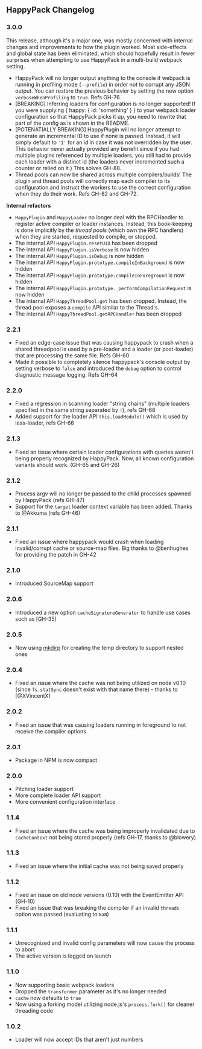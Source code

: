 ## HappyPack Changelog

### 3.0.0

This release, although it's a major one, was mostly concerned with internal
changes and improvements to how the plugin worked. Most side-effects and global
state has been eliminated, which should hopefully result in fewer surprises 
when attempting to use HappyPack in a multi-build webpack setting.

- HappyPack will no longer output anything to the console if webpack is running
 in profiling mode (`--profile`) in order not to corrupt any JSON output. You 
 can restore the previous behavior by setting the new option 
 `verboseWhenProfiling` to `true`. Refs GH-76
- [BREAKING] Inferring loaders for configuration is no longer supported! If you
  were supplying { happy: { id: 'something' } } to your webpack loader configuration
  so that HappyPack picks it up, you need to rewrite that part of the config
  as is shown in the README.
- [POTENATIALLY BREAKING] HappyPlugin will no longer attempt to generate an 
  incremental ID to use if none is passed. Instead, it will simply default to
  `'1'` for an id in case it was not overridden by the user. This behavior 
  never actually provided any benefit since if you had multiple plugins 
  referenced by multiple loaders, you still had to provide each loader with a 
  distinct id (the loaders never incremented such a counter or relied on it.) 
  This solves GH-88. 
- Thread pools can now be shared across multiple compilers/builds! The plugin 
  and thread pools will correctly map each compiler to its configuration and 
  instruct the workers to use the correct configuration when they do their 
  work. Refs GH-82 and GH-72.
 
**Internal refactors**

- `HappyPlugin` and `HappyLoader` no longer deal with the RPCHandler to 
register active compiler or loader instances. Instead, this book-keeping is done implicitly by the _thread pools_ (which own the RPC handlers) when they are started, requested to compile, or stopped.
- The internal API `HappyPlugin.resetUID` has been dropped
- The internal API `HappyPlugin.isVerbose` is now hidden
- The internal API `HappyPlugin.isDebug` is now hidden
- The internal API `HappyPlugin.prototype.compileInBackground` is now hidden
- The internal API `HappyPlugin.prototype.compileInForeground` is now hidden
- The internal API `HappyPlugin.prototype._performCompilationRequest` is now hidden
- The internal API `HappyThreadPool.get` has been dropped. Instead, the thread pool exposes a `compile` API similar to the Thread's.
- The internal API `HappyThreadPool.getRPCHandler` has been dropped

### 2.2.1

- Fixed an edge-case issue that was causing happypack to crash when a shared 
  threadpool is used by a pre-loader and a loader (or post-loader) that are 
  processing the same file. Refs GH-60
- Made it possible to completely silence happypack's console output by setting
  verbose to `false` and introduced the `debug` option to control diagnostic
  message logging. Refs GH-64

### 2.2.0

- Fixed a regression in scanning loader "string chains" (multiple loaders 
  specified in the same string separated by `!`), refs GH-68
- Added support for the loader API `this.loadModule()` which is used by
  less-loader, refs GH-66

### 2.1.3

- Fixed an issue where certain loader configurations with queries weren't being
  properly recognized by HappyPack. Now, all known configuration variants 
  should work. (GH-65 and GH-26)

### 2.1.2

- Process argv will no longer be passed to the child processes spawned by 
  HappyPack (refs GH-47)
- Support for the `target` loader context variable has been added. Thanks to 
  @Akkuma (refs GH-46)

### 2.1.1

- Fixed an issue where happypack would crash when loading invalid/corrupt 
  cache or source-map files. Big thanks to @benhughes for providing the patch in GH-42

### 2.1.0

- Introduced SourceMap support

### 2.0.6

- Introduced a new option `cacheSignatureGenerator` to handle use cases such
  as [GH-35]

### 2.0.5

- Now using [mkdirp](https://github.com/substack/node-mkdirp) for creating the 
  temp directory to support nested ones

### 2.0.4

- Fixed an issue where the cache was not being utilized on node v0.10 (since 
  `fs.statSync` doesn't exist with that name there) - thanks to [@XVincentX]

### 2.0.2

- Fixed an issue that was causing loaders running in foreground to not receive 
  the compiler options

### 2.0.1

- Package in NPM is now compact

### 2.0.0

- Pitching loader support
- More complete loader API support
- More convenient configuration interface

### 1.1.4

- Fixed an issue where the cache was being improperly invalidated due to 
  `cacheContext` not being stored properly (refs GH-17, thanks to @blowery)

### 1.1.3

- Fixed an issue where the initial cache was not being saved properly

### 1.1.2

- Fixed an issue on old node versions (0.10) with the EventEmitter API (GH-10)
- Fixed an issue that was breaking the compiler if an invalid `threads` option
  was passed (evaluating to `NaN`)

### 1.1.1

- Unrecognized and invalid config parameters will now cause the process to
  abort
- The active version is logged on launch

### 1.1.0

- Now supporting basic webpack loaders
- Dropped the `transformer` parameter as it's no longer needed
- `cache` now defaults to `true`
- Now using a forking model utilizing node.js's `process.fork()` for cleaner
  threading code

### 1.0.2

- Loader will now accept IDs that aren't just numbers
